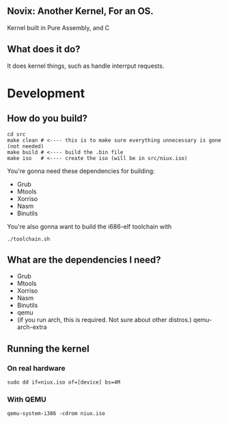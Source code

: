 ## Novix: Another Kernel, For an OS.
Kernel built in Pure Assembly, and C


## What does it do?

It does kernel things, such as handle interrput
requests.


# Development

## How do you build?

```
cd src
make clean # <---- this is to make sure everything unnecessary is gone (not needed)
make build # <---- build the .bin file
make iso   # <---- create the iso (will be in src/niux.iso)
````

You're gonna need these dependencies for building:

- Grub
- Mtools
- Xorriso
- Nasm
- Binutils

You're also gonna want to build the i686-elf toolchain with

```
./toolchain.sh
```

## What are the dependencies I need?

- Grub
- Mtools
- Xorriso
- Nasm
- Binutils
- qemu
- (if you run arch, this is required. Not sure about other distros.) qemu-arch-extra

## Running the kernel

### On real hardware
```
sudo dd if=niux.iso of=[device] bs=4M
```

### With QEMU
```
qemu-system-i386 -cdrom niux.iso
```
